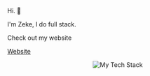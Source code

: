 
  Hi. 👋

  I'm Zeke, I do full stack.

  Check out my website

  [Website](https://zekepari.dev)

<p align="center">
  <img src="https://github-readme-tech-stack.vercel.app/api/cards?align=center&titleAlign=center&lineCount=4&hideBg=true&bg=%230D1117&badge=%23161B22&border=%2321262D&titleColor=%2358A6FF&line1=react%2Creact%2C52bbff%3Btailwindcss%2Ctailwindcss%2C49aaff%3Bheadlessui%2Cheadlessui%2C3dacff%3B&line2=prisma%2Cprisma%2Cffffff%3Bmongodb%2Cmongodb%2C2da125%3Bpostgresql%2Cpostgresql%2C2a6da9%3B&line3=nextdotjs%2Cnext.js%2Cffffff%3Bvercel%2Cvercel%2C000000%3Btypescript%2Ctypescript%2C45a8ff%3B&line4=javascript%2Cjavascript%2Cffe842%3Bopenjdk%2Cjava%2Cc59936%3Blua%2Clua%2C1549aa%3Bpython%2Cpython%2C58a3fd%3B" alt="My Tech Stack" />
</p>
